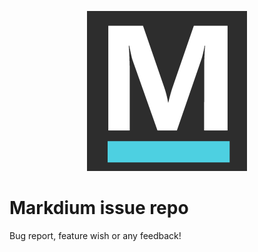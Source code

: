 <p align="center">
    <img src="./markdium2.png" width="256"/>
</p>

# Markdium issue repo

Bug report, feature wish or any feedback!


